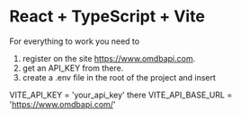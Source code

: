 # React + TypeScript + Vite

For everything to work you need to

1. register on the site https://www.omdbapi.com.
2. get an API_KEY from there.
3. create a .env file in the root of the project and insert

VITE_API_KEY = 'your_api_key' there
VITE_API_BASE_URL = 'https://www.omdbapi.com/'
